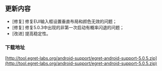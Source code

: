 ## 更新内容

* [修复] 修复EUI输入框设置垂直布局和颜色无效的问题；
* [修复] 修复5.0.3中出现的非第一次启动有概率闪退的问题；
* [改进] 提高稳定性。

### 下载地址

[http://tool.egret-labs.org/android-support/egret-android-support-5.0.5.zip](http://tool.egret-labs.org/android-support/egret-android-support-5.0.5.zip)